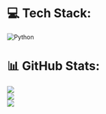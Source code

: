 
# 💻 Tech Stack:
![Python](https://img.shields.io/badge/python-3670A0?style=for-the-badge&logo=python&logoColor=ffdd54)
# 📊 GitHub Stats:
![](https://github-readme-stats.vercel.app/api?username=TurquoisePenguin7&theme=dark&hide_border=false&include_all_commits=true&count_private=false)<br/>
![](https://github-readme-streak-stats.herokuapp.com/?user=TurquoisePenguin7&theme=dark&hide_border=false)<br/>
![](https://github-readme-stats.vercel.app/api/top-langs/?username=TurquoisePenguin7&theme=dark&hide_border=false&include_all_commits=true&count_private=false&layout=compact)
